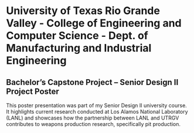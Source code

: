 # University of Texas Rio Grande Valley - College of Engineering and Computer Science - Dept. of Manufacturing and Industrial Engineering

## Bachelor’s Capstone Project – Senior Design II Project Poster
This poster presentation was part of my Senior Design II university course. It highlights current research conducted at Los Alamos National Laboratory (LANL) and showcases how the partnership between LANL and UTRGV contributes to weapons production research, specifically pit production.
